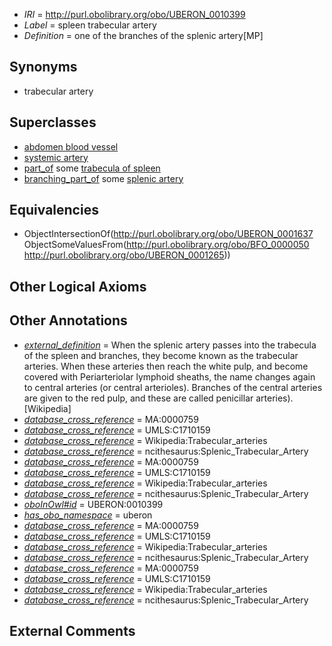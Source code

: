  * *IRI* = http://purl.obolibrary.org/obo/UBERON_0010399
 * *Label* = spleen trabecular artery
 * *Definition* = one of the branches of the splenic artery[MP]

## Synonyms

 * trabecular artery

## Superclasses

 * [abdomen blood vessel](../../UBERON/97/UBERON_0003497.md)
 * [systemic artery](../../UBERON/73/UBERON_0004573.md)
 * [part_of](../../BFO/50/BFO_0000050.md) some [trabecula of spleen](../../UBERON/65/UBERON_0001265.md)
 * [branching_part_of](../../RO/80/RO_0002380.md) some [splenic artery](../../UBERON/94/UBERON_0001194.md)

## Equivalencies

 * ObjectIntersectionOf(<http://purl.obolibrary.org/obo/UBERON_0001637> ObjectSomeValuesFrom(<http://purl.obolibrary.org/obo/BFO_0000050> <http://purl.obolibrary.org/obo/UBERON_0001265>))

## Other Logical Axioms


## Other Annotations

 * *[external_definition](../../UBPROP/01/UBPROP_0000001.md)* = When the splenic artery passes into the trabecula of the spleen and branches, they become known as the trabecular arteries. When these arteries then reach the white pulp, and become covered with Periarteriolar lymphoid sheaths, the name changes again to central arteries (or central arterioles). Branches of the central arteries are given to the red pulp, and these are called penicillar arteries).[Wikipedia]
 * *[database_cross_reference](../../ef/oboInOwl#hasDbXref.md)* = MA:0000759
 * *[database_cross_reference](../../ef/oboInOwl#hasDbXref.md)* = UMLS:C1710159
 * *[database_cross_reference](../../ef/oboInOwl#hasDbXref.md)* = Wikipedia:Trabecular_arteries
 * *[database_cross_reference](../../ef/oboInOwl#hasDbXref.md)* = ncithesaurus:Splenic_Trabecular_Artery
 * *[database_cross_reference](../../ef/oboInOwl#hasDbXref.md)* = MA:0000759
 * *[database_cross_reference](../../ef/oboInOwl#hasDbXref.md)* = UMLS:C1710159
 * *[database_cross_reference](../../ef/oboInOwl#hasDbXref.md)* = Wikipedia:Trabecular_arteries
 * *[database_cross_reference](../../ef/oboInOwl#hasDbXref.md)* = ncithesaurus:Splenic_Trabecular_Artery
 * *[oboInOwl#id](../../id/oboInOwl#id.md)* = UBERON:0010399
 * *[has_obo_namespace](../../ce/oboInOwl#hasOBONamespace.md)* = uberon
 * *[database_cross_reference](../../ef/oboInOwl#hasDbXref.md)* = MA:0000759
 * *[database_cross_reference](../../ef/oboInOwl#hasDbXref.md)* = UMLS:C1710159
 * *[database_cross_reference](../../ef/oboInOwl#hasDbXref.md)* = Wikipedia:Trabecular_arteries
 * *[database_cross_reference](../../ef/oboInOwl#hasDbXref.md)* = ncithesaurus:Splenic_Trabecular_Artery
 * *[database_cross_reference](../../ef/oboInOwl#hasDbXref.md)* = MA:0000759
 * *[database_cross_reference](../../ef/oboInOwl#hasDbXref.md)* = UMLS:C1710159
 * *[database_cross_reference](../../ef/oboInOwl#hasDbXref.md)* = Wikipedia:Trabecular_arteries
 * *[database_cross_reference](../../ef/oboInOwl#hasDbXref.md)* = ncithesaurus:Splenic_Trabecular_Artery

## External Comments

